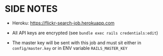 # SIDE NOTES

* Heroku: https://flickr-search-job.herokuapp.com

* All API keys are encrypted (see `bundle exec rails credentials:edit`)

* The master key will be sent with this job and must sit either in `config/master.key` or in ENV variable `RAILS_MASTER_KEY`
